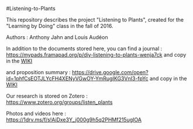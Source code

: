 #Listening-to-Plants

This repository describes the project "Listening to Plants", created for the "Learning by Doing" class in the fall of 2016.

Authors : Anthony Jahn and Louis Audéon

In addition to the documents stored here, you can find a journal : https://mypads.framapad.org/p/diy-listening-to-plants-wenja7ck and copy in the [WIKI](https://github.com/Anthony-CRIM2/Listening-to-Plants/wiki/Journal)

and proposition summary : https://drive.google.com/open?id=1phfCsEOTJLYcFH4XENyVGwOY-YmRugIKG3VnI3-fpYc and copy in the [WIKI](https://github.com/Anthony-CRIM2/Listening-to-Plants/wiki/Proposition)

Our research is stored on Zotero : https://www.zotero.org/groups/listen_plants

Photos and videos here : https://1drv.ms/f/s!AiDxe3Y_j000g9h5q2PHMf215ugIOA
